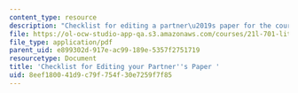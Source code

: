 ```yaml
---
content_type: resource
description: "Checklist for editing a partner\u2019s paper for the course."
file: https://ol-ocw-studio-app-qa.s3.amazonaws.com/courses/21l-701-literary-interpretation-virginia-woolfs-shakespeare-spring-2001/8eef180041d9c79f754f30e7259f7f85_MIT21L_701S01_editing.pdf
file_type: application/pdf
parent_uid: e899302d-917e-ac99-189e-5357f2751719
resourcetype: Document
title: 'Checklist for Editing your Partner''s Paper '
uid: 8eef1800-41d9-c79f-754f-30e7259f7f85
---
```

